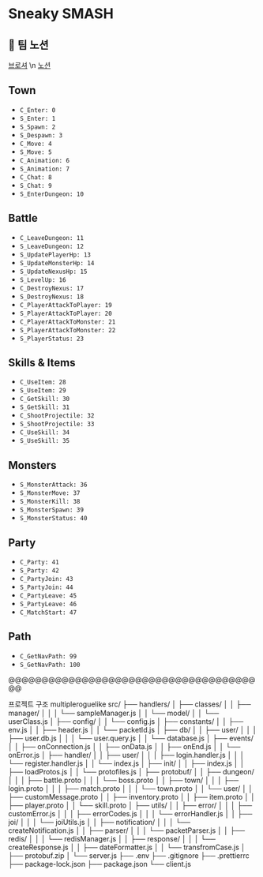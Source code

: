 # Sneaky SMASH

## 🎈 팀 노션
[브로셔](https://pollen-violin-7c8.notion.site/Sneaky-SMASH-15fca0528acf80bd8c4ec4250be8a169)  \n
[노션](https://teamsparta.notion.site/8-b5a0145e1e434ae6b45ca653cdfa04d2)

## Town

- `C_Enter: 0`
- `S_Enter: 1`
- `S_Spawn: 2` <!-- C 없음 -->
- `S_Despawn: 3` <!-- C 없음 -->
- `C_Move: 4`
- `S_Move: 5`
- `C_Animation: 6`
- `S_Animation: 7`
- `C_Chat: 8`
- `S_Chat: 9`
- `S_EnterDungeon: 10` <!-- C 없음 -->

## Battle

- `C_LeaveDungeon: 11`
- `S_LeaveDungeon: 12`
- `S_UpdatePlayerHp: 13`
- `S_UpdateMonsterHp: 14`
- `S_UpdateNexusHp: 15`
- `S_LevelUp: 16`
- `C_DestroyNexus: 17`
- `S_DestroyNexus: 18`
- `C_PlayerAttackToPlayer: 19`
- `S_PlayerAttackToPlayer: 20`
- `C_PlayerAttackToMonster: 21`
- `S_PlayerAttackToMonster: 22`
- `S_PlayerStatus: 23`

## Skills & Items

- `C_UseItem: 28`
- `S_UseItem: 29`
- `C_GetSkill: 30`
- `S_GetSkill: 31`
- `C_ShootProjectile: 32`
- `S_ShootProjectile: 33`
- `C_UseSkill: 34`
- `S_UseSkill: 35`

## Monsters

- `S_MonsterAttack: 36`
- `S_MonsterMove: 37`
- `S_MonsterKill: 38`
- `S_MonsterSpawn: 39`
- `S_MonsterStatus: 40`

## Party

- `C_Party: 41`
- `S_Party: 42`
- `C_PartyJoin: 43`
- `S_PartyJoin: 44`
- `C_PartyLeave: 45`
- `S_PartyLeave: 46`
- `C_MatchStart: 47`

## Path

- `C_GetNavPath: 99`
- `S_GetNavPath: 100`


@@@@@@@@@@@@@@@@@@@@@@@@@@@@@@@@@@@@@@@

프로젝트 구조
multipleroguelike
src/
├── handlers/
│ ├── classes/
│ │ ├── manager/
│ │ │ └── sampleManager.js
│ │ └── model/
│ │ └── userClass.js
│ ├── config/
│ │ └── config.js
│ ├── constants/
│ │ ├── env.js
│ │ ├── header.js
│ │ └── packetId.js
│ ├── db/
│ │ ├── user/
│ │ │ ├── user.db.js
│ │ │ └── user.query.js
│ │ └── database.js
│ ├── events/
│ │ ├── onConnection.js
│ │ ├── onData.js
│ │ ├── onEnd.js
│ │ └── onError.js
│ ├── handler/
│ │ ├── user/
│ │ │ ├── login.handler.js
│ │ │ └── register.handler.js
│ │ └── index.js
│ ├── init/
│ │ ├── index.js
│ │ ├── loadProtos.js
│ │ └── protofiles.js
│ ├── protobuf/
│ │ ├── dungeon/
│ │ │ ├── battle.proto
│ │ │ └── boss.proto
│ │ ├── town/
│ │ │ ├── login.proto
│ │ │ ├── match.proto
│ │ │ └── town.proto
│ │ └── user/
│ │ ├── customMessage.proto
│ │ ├── inventory.proto
│ │ ├── item.proto
│ │ ├── player.proto
│ │ └── skill.proto
│ ├── utils/
│ │ ├── error/
│ │ │ ├── customError.js
│ │ │ ├── errorCodes.js
│ │ │ └── errorHandler.js
│ │ ├── joi/
│ │ │ └── joiUtils.js
│ │ ├── notification/
│ │ │ └── createNotification.js
│ │ ├── parser/
│ │ │ └── packetParser.js
│ │ ├── redis/
│ │ │ └── redisManager.js
│ │ ├── response/
│ │ │ └── createResponse.js
│ │ ├── dateFormatter.js
│ │ └── transfromCase.js
│ ├── protobuf.zip
│ └── server.js
├── .env
├── .gitignore
├── .prettierrc
├── package-lock.json
├── package.json
└── client.js
